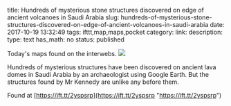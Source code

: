 title: Hundreds of mysterious stone structures discovered on edge of ancient volcanoes in Saudi Arabia
slug: hundreds-of-mysterious-stone-structures-discovered-on-edge-of-ancient-volcanoes-in-saudi-arabia
date: 2017-10-19 13:32:49
tags: ifttt,map,maps,pocket
category: 
link: 
description: 
type: text
has_math: no
status: published

Today's maps found on the interwebs. ![](https://ift.tt/2zkXESv)  
  

Hundreds of mysterious structures have been discovered on ancient lava domes in Saudi Arabia by an archaeologist using Google Earth. But the structures found by Mr Kennedy are unlike any before them.  
  

Found at [https://ift.tt/2yspsrp](https://ift.tt/2yspsrp "https://ift.tt/2yspsrp")



